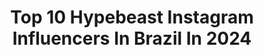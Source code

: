 ---
title: Top 10 Hypebeast Instagram Influencers In Brazil In 2024
description: >-
  Find top hypebeast Instagram influencers in Brazil in 2024. Most popular hashtags: #hypebeast #hype #brasil #nike.
platform: Instagram
hits: 36
text_top: Analyze the most popular Instagram accounts on inBeat.
text_bottom: Our database aggregates 36 Instagram influencers like this in Brazil for you to contact.
profiles:
  - username: "desativado.andre1"
    fullname: >-
      contas novas na bio ⚠️
    bio: >-
      insta normal: @andrelinss_ . dixx: @andrezinhu____
    location: "Brazil"
    followers: 3206
    engagement: 1951
    commentsToLikes: 0.289097
    id: ck8t1a136uyzp0j78olaiiw2d
    verified: false
    hashtags: ""
  - username: "brunomedino"
    fullname: >-
      Bruno Medino
    bio: >-
      Fotógrafo do #Basketball🏀 e #Streetwear 👕, Designer 🖥, Escrevo sobre #Sneakers 👟 e #Streetball ⛹🏻, #Gamer quando da 🎮
    location: "Brazil"
    followers: 17015
    engagement: 327
    commentsToLikes: 0.262178
    id: ck5hk0przhl1v0i113jkk70yo
    verified: false
    hashtags: "#modernotoriety, #minimalmovement, #modamasculina, #hypedhaven"
  - username: "alineleny"
    fullname: >-
      𝖆𝖑𝖎𝖓𝖊𝖑𝖊𝖓𝖞
    bio: >-
      Lifestyle | Fashion | Creator | Art Ideias, pessoas & possibilidades Co-founder and creative diretor : @islinetrends @monamuparty @hellsinlounge
    location: "Brazil"
    followers: 5452
    engagement: 841
    commentsToLikes: 0.053507
    id: ck8t14docufep0j78v90t3o41
    verified: false
    hashtags: "#modaurbana, #goldenhourphotograpy, #lookoftheday, #hype"
  - username: "lilzenteno"
    fullname: >-
      Lil Zenteno 📀🔥🗽
    bio: >-
      #lilzenteno TRAP SHIT/ DRILL 🗽💥💸 CREANDO NUEVOS TEMAS...🤫🎵💣 👇DALE CLICK A MI ULTIMO TEMA 👇
    location: "Brazil"
    followers: 15722
    engagement: 232
    commentsToLikes: 0.074523
    id: ckf5tieifhw7w0j23j9wiy319
    verified: false
    hashtags: "#hype, #hypebeast, #culpadecabezadetenis, #cleanstyle"
  - username: "manoomaik"
    fullname: >-
      ⚛️MANO MAIK⚛️
    bio: >-
      Nunca espere nada de ninguém faça por você mesmo🙏🏻 👩‍❤️‍💋‍👨@anac.santoss 📥Minha lojinha @mayconimportss
    location: "Brazil"
    followers: 7390
    engagement: 854
    commentsToLikes: 0.022975
    id: ckap2uaxh0cp10i78q32kgjva
    verified: false
    hashtags: "#divulga, #maloca, #hypebeastfoto, #hypermotard"
  - username: "sneakerpixx"
    fullname: >-
      
    bio: >-
      📍 GER|Nbg 💥Team @the_sneaker_army 🧼 @thepinkmiracle ⬇️The best sneaker accessories⬇️ ⬇️USE: SP20 for 20% discount⬇️
    location: "Brazil"
    followers: 20236
    engagement: 677
    commentsToLikes: 0.107252
    id: ck8t92s5cmral0j78qm4wl7dn
    verified: false
    hashtags: "#jordandepot, #inmyjs, #sneakerhead, #thesolefirm"
  - username: "some.noisee"
    fullname: >-
      Some Noise
    bio: >-
      Lorem Ipsum bitc_. Based in 🇧🇷
    location: "Brazil"
    followers: 2759
    engagement: 659
    commentsToLikes: 0.144049
    id: ck5q93lfh97to0i11tt8gqnif
    verified: false
    hashtags: "#abstract, #cgi, #albumart, #yourartside"
  - username: "mk_o_terror_de_sp"
    fullname: >-
      MK O mlk de ? Ixxquece🔥
    bio: >-
      Menor cheio de sonhos🙏🏿 Sp/Canindé Parcerias @n3griin o brabo : @old_piercer 🐊 Canal no YouTube mais de 1m de vizu❤️ https://youtu.be/pi8tEg0w3X0
    location: "Brazil"
    followers: 10747
    engagement: 842
    commentsToLikes: 0.056558
    id: ckap85gp7mwn90i78436bbl3x
    verified: false
    hashtags: "#oackley, #funk, #alegria, #magrao"
  - username: "jessartes"
    fullname: >-
      Jessé Manuel
    bio: >-
      🇦🇴📍Angola📍Lubango 🚙📷🎥 EKUMBI SQUAD - NÓS SOMOS O SOL
    location: "Brazil"
    followers: 24663
    engagement: 552
    commentsToLikes: 0.032583
    id: ck5pxd3ccr7g80i11mfllgfuw
    verified: false
    hashtags: "#vscoportrait, #igpodium, #bleachmyfilm, #theglobewanderer"
  - username: "shadowguardianofc"
    fullname: >-
      SHADOW GUARDIAN E-SPORTS
    bio: >-
      Organização profissional de esportes eletrônicos 📍Bahia - BA / São Paulo - SP 🏅Semi-finalista pro league season 2 📬 contato.shadowguardian@gmail.com
    location: "Brazil"
    followers: 19786
    engagement: 96
    commentsToLikes: 0.168703
    id: ckapbak08z6ur0i78lcfpv58m
    verified: false
    hashtags: "#fire, #leagueoflegends, #garenafreefire, #nobrutv"
---